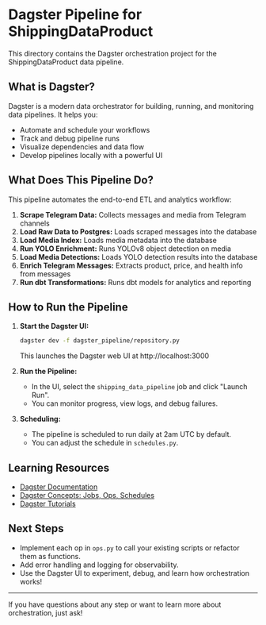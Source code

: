 # Dagster Pipeline for ShippingDataProduct

This directory contains the Dagster orchestration project for the ShippingDataProduct data pipeline.

## What is Dagster?
Dagster is a modern data orchestrator for building, running, and monitoring data pipelines. It helps you:
- Automate and schedule your workflows
- Track and debug pipeline runs
- Visualize dependencies and data flow
- Develop pipelines locally with a powerful UI

## What Does This Pipeline Do?
This pipeline automates the end-to-end ETL and analytics workflow:
1. **Scrape Telegram Data:** Collects messages and media from Telegram channels
2. **Load Raw Data to Postgres:** Loads scraped messages into the database
3. **Load Media Index:** Loads media metadata into the database
4. **Run YOLO Enrichment:** Runs YOLOv8 object detection on media
5. **Load Media Detections:** Loads YOLO detection results into the database
6. **Enrich Telegram Messages:** Extracts product, price, and health info from messages
7. **Run dbt Transformations:** Runs dbt models for analytics and reporting

## How to Run the Pipeline
1. **Start the Dagster UI:**
   ```bash
   dagster dev -f dagster_pipeline/repository.py
   ```
   This launches the Dagster web UI at http://localhost:3000

2. **Run the Pipeline:**
   - In the UI, select the `shipping_data_pipeline` job and click "Launch Run".
   - You can monitor progress, view logs, and debug failures.

3. **Scheduling:**
   - The pipeline is scheduled to run daily at 2am UTC by default.
   - You can adjust the schedule in `schedules.py`.

## Learning Resources
- [Dagster Documentation](https://docs.dagster.io/)
- [Dagster Concepts: Jobs, Ops, Schedules](https://docs.dagster.io/concepts)
- [Dagster Tutorials](https://docs.dagster.io/tutorial)

## Next Steps
- Implement each op in `ops.py` to call your existing scripts or refactor them as functions.
- Add error handling and logging for observability.
- Use the Dagster UI to experiment, debug, and learn how orchestration works!

---

If you have questions about any step or want to learn more about orchestration, just ask! 